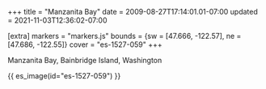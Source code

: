 +++
title = "Manzanita Bay"
date = 2009-08-27T17:14:01.01-07:00
updated = 2021-11-03T12:36:02-07:00

[extra]
markers = "markers.js"
bounds = {sw = [47.666, -122.57], ne = [47.686, -122.55]}
cover = "es-1527-059"
+++

<!-- more -->

Manzanita Bay, Bainbridge Island, Washington

{{ es_image(id="es-1527-059") }}
